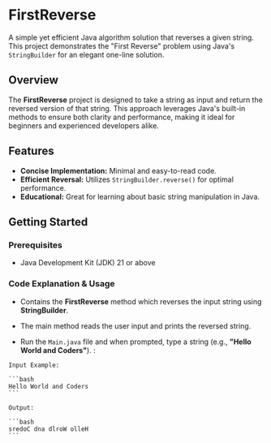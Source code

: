 # FirstReverse

A simple yet efficient Java algorithm solution that reverses a given string. This project demonstrates the "First Reverse" problem using Java's `StringBuilder` for an elegant one-line solution.

## Overview

The **FirstReverse** project is designed to take a string as input and return the reversed version of that string. This approach leverages Java's built-in methods to ensure both clarity and performance, making it ideal for beginners and experienced developers alike.

## Features

- **Concise Implementation:** Minimal and easy-to-read code.
- **Efficient Reversal:** Utilizes `StringBuilder.reverse()` for optimal performance.
- **Educational:** Great for learning about basic string manipulation in Java.

## Getting Started

### Prerequisites

- Java Development Kit (JDK) 21 or above

### Code Explanation & Usage

- Contains the **FirstReverse** method which reverses the input string using **StringBuilder**.

- The main method reads the user input and prints the reversed string.

- Run the `Main.java` file and when prompted, type a string (e.g., **"Hello World and Coders"**). :

`Input Example:`


    ```bash
    Hello World and Coders
    ```

`Output:`

    ```bash
    sredoC dna dlroW olleH
    ```